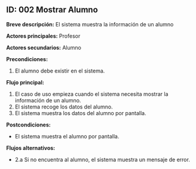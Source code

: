 
## ID: 002 Mostrar Alumno

**Breve descripción:** El sistema muestra la información de un alumno

**Actores principales:** Profesor

**Actores secundarios:** Alumno

**Precondiciones:**

 1. El alumno debe existir en el sistema.

**Flujo principal:**

 1. El caso de uso empieza cuando el sistema necesita mostrar la información de un alumno.
 2. El sistema recoge los datos del alumno.
 3. El sistema muestra los datos del alumno por pantalla.

**Postcondiciones:**

 - El sistema muestra el alumno por pantalla.

**Flujos alternativos:**

- 2.a Si no encuentra al alumno, el sistema muestra un mensaje de error.
